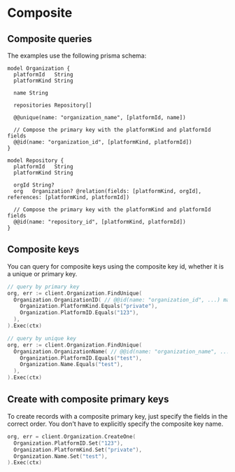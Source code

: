 # Composite

## Composite queries

The examples use the following prisma schema:

```prisma
model Organization {
  platformId   String
  platformKind String

  name String

  repositories Repository[]

  @@unique(name: "organization_name", [platformId, name])

  // Compose the primary key with the platformKind and platformId fields
  @@id(name: "organization_id", [platformKind, platformId])
}

model Repository {
  platformId   String
  platformKind String

  orgId String?
  org   Organization? @relation(fields: [platformKind, orgId], references: [platformKind, platformId])

  // Compose the primary key with the platformKind and platformId fields
  @@id(name: "repository_id", [platformKind, platformId])
}
```

## Composite keys

You can query for composite keys using the composite key id, whether it is a unique or primary key.

```go
// query by primary key
org, err := client.Organization.FindUnique(
  Organization.OrganizationID( // @@id(name: "organization_id", ...) maps to .OrganizationID
    Organization.PlatformKind.Equals("private"),
    Organization.PlatformID.Equals("123"),
  ),
).Exec(ctx)
```

```go
// query by unique key
org, err := client.Organization.FindUnique(
  Organization.OrganizationName( // @@id(name: "organization_name", ...) maps to .OrganizationName
    Organization.PlatformID.Equals("test"),
    Organization.Name.Equals("test"),
  ),
).Exec(ctx)
```

## Create with composite primary keys

To create records with a composite primary key, just specify the fields in the correct order. You don't have to
explicitly specify the composite key name.

```go
org, err = client.Organization.CreateOne(
  Organization.PlatformID.Set("123"),
  Organization.PlatformKind.Set("private"),
  Organization.Name.Set("test"),
).Exec(ctx)
```
